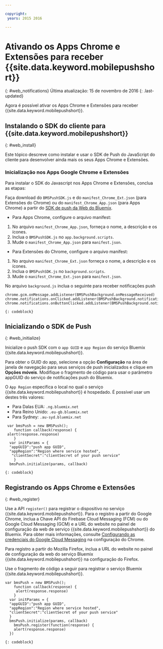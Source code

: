 ```yaml
---

copyright:
 years: 2015 2016

---
```



# Ativando os Apps Chrome e Extensões para receber {{site.data.keyword.mobilepushshort}}
{: #web_notifications}
Última atualização: 15 de novembro de 2016
{: .last-updated}

Agora é possível ativar os Apps Chrome e Extensões para receber {{site.data.keyword.mobilepushshort}}.

## Instalando o SDK do cliente para {{site.data.keyword.mobilepushshort}}
{: #web_install}

Este tópico descreve como instalar e usar o SDK de Push do JavaScript do cliente para desenvolver ainda mais os seus Apps Chrome e Extensões.

### Inicialização nos Apps Google Chrome e Extensões

Para instalar o SDK do Javascript nos Apps Chrome e Extensões, conclua as etapas:

Faça download do `BMSPushSDK.js` e do `manifest_Chrome_Ext.json` (para Extensões do Chrome) ou
do `manifest_Chrome_App.json` (para Apps Chrome) a partir do
[SDK de push da Web do Bluemix](https://codeload.github.com/ibm-bluemix-mobile-services/bms-clientsdk-javascript-webpush/zip/master).



- Para Apps Chrome, configure o arquivo manifest:
 1. No arquivo `manifest_Chrome_App.json`, forneça o nome, a descrição e os ícones.
 2. Inclua o `BMSPushSDK.js` no `app.background.scripts`.
 3. Mude o `manifest_Chrome_App.json` para `manifest.json`.

- Para Extensões do Chrome, configure o arquivo manifest:
 1. No arquivo `manifest_Chrome_Ext.json` forneça o nome, a descrição e os ícones.
 2. Inclua o `BMSPushSDK.js` no `background.scripts`.
 3. Mude o `manifest_Chrome_Ext.json` para `manifest.json`.

No arquivo `background.js` inclua o seguinte para receber notificações push 
```
chrome.gcm.onMessage.addListener(BMSPushBackground.onMessageReceived)
chrome.notifications.onClicked.addListener(BMSPushBackground.notification_onClicked);
chrome.notifications.onButtonClicked.addListener(BMSPushBackground.notifiation_buttonClicked); 
```
	{: codeblock}



## Inicializando o SDK de Push 
{: #web_initialize}

Inicialize o push SDK com o `app GUID` e `app Region` do serviço Bluemix {{site.data.keyword.mobilepushshort}}.  

Para obter o GUID do app, selecione a opção **Configuração** na área de janela de navegação para seus serviços de push inicializados e clique em **Opções móveis**. Modifique o fragmento de código para usar o parâmetro appGUID do serviço de notificações push do Bluemix.

O `App Region` especifica o local no qual o serviço {{site.data.keyword.mobilepushshort}} é hospedado. É possível usar um destes três valores:

 - Para Dalas EUA:	 `.ng.bluemix.net`
 - Para Reino Unido:			 `.eu-gb.bluemix.net`
 - Para Sydney:		 `.au-syd.bluemix.net`

```
 var bmsPush = new BMSPush();
    function callback(response) {
 alert(response.response)
    }
  var initParams = {
  "appGUID":"push app GUID",
  "appRegion":"Region where service hosted",
   "clientSecret":"clientSecret of your push service"
    }
  bmsPush.initialize(params, callback)
```
	{: codeblock}

## Registrando os Apps Chrome e Extensões
{: #web_register}

Use a API `register()` para registrar o dispositivo no serviço
{{site.data.keyword.mobilepushshort}}. Para o registro a partir do Google Chrome, inclua a Chave API do Firebase Cloud Messaging (FCM) ou do Google Cloud
Messaging (GCM) e a URL do website no painel de configuração da web de serviço {{site.data.keyword.mobilepushshort}} do Bluemix. Para obter mais informações, consulte [Configurando as credenciais do Google Cloud Messaging](t_push_provider_android.html) na configuração do Chrome.

Para registro a partir do Mozilla Firefox, inclua a URL do website no painel de configuração da web do serviço Bluemix {{site.data.keyword.mobilepushshort}} na configuração do Firefox.

Use o fragmento de código a seguir para registrar o serviço Bluemix
{{site.data.keyword.mobilepushshort}}.
```
var bmsPush = new BMSPush();
    function callback(response) {
     alert(response.response)
    }
  var initParams = {
  "appGUID":"push app GUID",
  "appRegion":"Region where service hosted",
  "clientSecret":"clientSecret of your push service"
  }
  bmsPush.initialize(params, callback)
    bmsPush.register(function(response) {
    alert(response.response)
  })
```
    {: codeblock}




